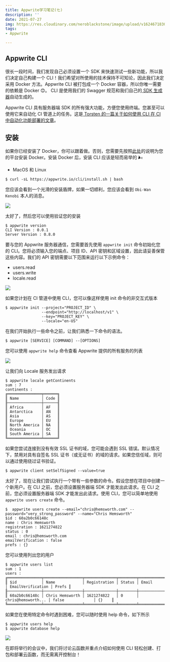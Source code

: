 ```yaml
---
title: Appwrite学习笔记(七)
description: ''
date: 2021-07-27
img: https://res.cloudinary.com/neroblackstone/image/upload/v1624671830/appwrite_i2voda.webp
tags:
- Appwrite

---
```

## Appwrite CLI

很长一段时间，我们发现自己必须设置一个 SDK 来快速测试一些新功能，所以我们决定自己构建一个 CLI！我们希望对所使用的技术保持不可知论，因此我们决定采用 Docker 方法。Appwrite CLI 被打包成一个 Docker 容器，所以你唯一需要的依赖是 Docker 😊。 CLI 是使用我们的 Swagger 规范和我们自己的[ SDK 生成器](https://github.com/appwrite/sdk-generator)自动生成的。

Appwrite CLI 具有服务器端 SDK 的所有强大功能，方便您使用终端。您甚至可以使用它来自动化 CI 管道上的任务。这是[ Torsten 的一篇关于如何使用 CLI 在 CI 中自动化功能部署的文章](https://dev.to/appwrite/automate-appwrite-functions-deployment-with-github-actions-ci-5bef)。

## 安装

如果你已经安装了 Docker，你可以跟着做。否则，您需要先按照[此处](https://docs.docker.com/engine/install/)的说明为您的平台安装 Docker。安装 Docker 后，安装 CLI 应该是轻而易举的 🌬

* MacOS 和 Linux

``` shell
$ curl -sL https://appwrite.io/cli/install.sh | bash
```

您应该会看到一个光滑的安装盾牌，如果一切顺利，您应该会看到 `Obi-Wan Kenobi` 本人的消息。

![](https://res.cloudinary.com/neroblackstone/image/upload/v1627374344/appwrite_cli_install_gfgq7z.png)

太好了，然后您可以使用验证您的安装

``` shell
$ appwrite version 
CLI Version : 0.0.1
Server Version : 0.8.0
```

要与您的 Appwrite 服务器通信，您需要首先使用 `appwrite init` 命令初始化您的 CLI。您将必须输入您的端点、项目 ID、API 密钥和区域设置，因此请妥善保管这些内容。我们的 API 密钥需要以下范围来运行以下示例命令：

* users.read
* users.write
* locale.read

![](https://res.cloudinary.com/neroblackstone/image/upload/v1627374494/appwrite_cli_init_k7lrtb.png)

如果您计划在 CI 管道中使用 CLI，您可以像这样使用 init 命令的非交互式版本

``` shell
$ appwrite init --project="PROJECT_ID" \ 
                --endpoint="http://localhost/v1" \ 
                --key="PROJECT_KEY" \
                --locale="en-US"
```

在我们开始执行一些命令之前，让我们熟悉一下命令的语法。

``` shell
$ appwrite [SERVICE] [COMMAND] --[OPTIONS]
```

您可以使用 `appwrite help` 命令查看 Appwrite 提供的所有服务的列表

![](https://res.cloudinary.com/neroblackstone/image/upload/v1627374628/appwrite_cli_help_crpzre.png)

让我们向 Locale 服务发出请求

``` shell
$ appwrite locale getContinents
sum : 7
continents :
╔═══════════════╤══════╗
║ Name          │ Code ║
╟───────────────┼──────╢
║ Africa        │ AF   ║
║ Antarctica    │ AN   ║
║ Asia          │ AS   ║
║ Europe        │ EU   ║
║ North America │ NA   ║
║ Oceania       │ OC   ║
║ South America │ SA   ║
╚═══════════════╧══════╝
```

如果您尝试连接到没有有效 SSL 证书的域，您可能会遇到 SSL 错误。默认情况下，禁用对具有自签名 SSL 证书（或无证书）的域的请求。如果您信任域，则可以通过使用绕过证书验证。

``` shell
$ appwrite client setSelfSigned --value=true 
```

太好了，现在让我们尝试执行一个带有一些参数的命令。假设您想在项目中创建一个新用户。在 CLI 之前，您必须设置服务器端 SDK 才能发出此请求。在 CLI 之前，您必须设置服务器端 SDK 才能发出此请求。使用 CLI，您可以简单地使用 `appwrite users create` 命令。

``` shell
$  appwrite users create --email="chris@hemsworth.com" --password="very_strong_password" --name="Chris Hemsworth"
$id : 60a2b0c66148c
name : Chris Hemsworth
registration : 1621274822
status : 0
email : chris@hemsworth.com
emailVerification : false
prefs : {}
```

您可以使用列出您的用户

``` shell
$ appwrite users list
sum : 1
users :
╔═══════════════╤═════════════════╤══════════════╤════════╤════════════════════╤═══════════════════╤═══════╗
║ $id           │ Name            │ Registration │ Status │ Email              │ EmailVerification │ Prefs ║
╟───────────────┼─────────────────┼──────────────┼────────┼────────────────────┼───────────────────┼───────╢
║ 60a2b0c66148c │ Chris Hemsworth │ 1621274822   │ 0      │ chris@hemsworth... │ false             │ {}    ║
╚═══════════════╧═════════════════╧══════════════╧════════╧════════════════════╧═══════════════════╧═══════╝
```

如果您在使用特定命令时遇到困难，您可以随时使用 help 命令，如下所示

``` shell
$ appwrite users help
$ appwrite database help
```

![](https://res.cloudinary.com/neroblackstone/image/upload/v1627374929/appwrite_service_help_g1uium.png)

在即将举行的会议中，我们将讨论云函数并重点介绍如何使用 CLI 轻松创建、打包和部署云函数，而无需离开控制台！
